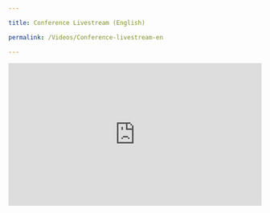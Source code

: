 ```yaml
---

title: Conference Livestream (English)

permalink: /Videos/Conference-livestream-en

---
```


<div style="padding:56.25% 0 0 0;position:relative;"><iframe src="https://player.vimeo.com/video/686207474?h=d17832651a&title=0&byline=0&portrait=0" style="position:absolute;top:0;left:0;width:100%;height:100%;" frameborder="0" allow="autoplay; fullscreen; picture-in-picture" allowfullscreen></iframe></div><script src="https://player.vimeo.com/api/player.js"></script>

